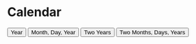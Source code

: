 <style> @import url('https://fonts.googleapis.com/css2?family=Oswald:wght@700&family=Source+Sans+Pro:wght@200;700&display=swap'); </style>
<h1>Calendar</h1>

<button onclick="showYear()">Year</button>
<button onclick="showMdy()">Month, Day, Year</button>
<button onclick="showTwoYears()">Two Years</button>
<button onclick="showTwoMdy()">Two Months, Days, Years</button>



<div id="yearCalendar">
</div>

<div id="yearCalendarHTMLInfo">
</div>

<div id="mdyCalendar">
</div>

<div id="mdyCalendarHTMLInfo">
</div>

<div id="twoYearsCalendar">
</div>

<div id="twoYearsCalendarHTMLInfo">
</div>

<div id="twoMdyCalendar">
</div>

<div id="twoMdyCalendarHTMLInfo">
</div>



<script>
 
  function showYear() {

    // clear the other divs
    document.getElementById("mdyCalendar").innerHTML = "";
    document.getElementById("twoYearsCalendar").innerHTML = "";
    document.getElementById("twoMdyCalendar").innerHTML = "";

    document.getElementById("yearCalendar").innerHTML = "";

    // create a para element and paste "Year" onto html
    let title = document.createElement("p");
    title.appendChild(document.createTextNode("Year:"));
    document.getElementById("yearCalendar").appendChild(title);

    // input text box
    let yearText = document.createElement("INPUT");
    yearText.setAttribute("id", "yearTextBoxId");
    yearText.setAttribute("type", "text"); 
    document.getElementById("yearCalendar").appendChild(yearText);

    // button
    let yearFactsButton = document.createElement("BUTTON");
    //yearFactsButton.setAttribute("id", "yearFactsButtonId");
    yearFactsButton.appendChild(document.createTextNode("Get facts")); 
    // API stuff
    yearFactsButton.onclick = function() {
      // clear contents
      document.getElementById("yearCalendarHTMLInfo").innerHTML = "";

      // get the year inputted in the text box
      let yearInput = document.getElementById("yearTextBoxId").value;

      const urlStart = "https://crimebusterstest.tk/api/calendar/";
      let url = urlStart + "isLeapYear/" + yearInput;

      console.log(url); 

      fetch(url)
        .then(res => res.json())
        .then(data => {
          console.log(data);

          let yearInfo = document.createElement("p");
          yearInfo.appendChild(document.createTextNode("Leap Year? "));
          yearInfo.appendChild(document.createTextNode(data.isLeapYear));
          document.getElementById("yearCalendarHTMLInfo").appendChild(yearInfo);
        
        })

          // 2nd API endpoint
          url = urlStart + "firstDayOfYear/" + yearInput;

          console.log(url); 

          fetch(url)
            .then(res => res.json())
            .then(data => {
              console.log(data);
              
              let yearInfo = document.createElement("p");
              yearInfo.appendChild(document.createTextNode("First day of year: "));
              yearInfo.appendChild(document.createTextNode(data.firstDayOfYear));
              document.getElementById("yearCalendarHTMLInfo").appendChild(yearInfo);
            
            })
    };
    // add button to HTML
    document.getElementById("yearCalendar").appendChild(yearFactsButton);


    
  }
  
  function showMdy() {
    let br = document.createElement("br");

    document.getElementById("yearCalendar").innerHTML = "";
    document.getElementById("twoYearsCalendar").innerHTML = "";
    document.getElementById("twoMdyCalendar").innerHTML = "";

    document.getElementById("mdyCalendar").innerHTML = "";

    let title = document.createElement("p");
    title.appendChild(document.createTextNode("Month, Day, Year:"));
    document.getElementById("mdyCalendar").appendChild(title);

    let mdyMText = document.createElement("INPUT");
    mdyMText.setAttribute("id", "mdyMTextBoxId");
    mdyMText.setAttribute("type", "text"); 
    document.getElementById("mdyCalendar").appendChild(mdyMText);

    document.getElementById("mdyCalendar").appendChild(br);

    let mdyDText = document.createElement("INPUT");
    mdyDText.setAttribute("id", "mdyDTextBoxId");
    mdyDText.setAttribute("type", "text"); 
    document.getElementById("mdyCalendar").appendChild(mdyDText);

    document.getElementById("mdyCalendar").appendChild(br.cloneNode());

    let mdyYText = document.createElement("INPUT");
    mdyYText.setAttribute("id", "mdyYTextBoxId");
    mdyYText.setAttribute("type", "text"); 
    document.getElementById("mdyCalendar").appendChild(mdyYText);


    let mdyFactsButton = document.createElement("BUTTON");
    mdyFactsButton.appendChild(document.createTextNode("Get facts")); 
    
    // API stuff
    mdyFactsButton.onclick = function() {
      document.getElementById("mdyCalendarHTMLInfo").innerHTML = "";

      let mdyMInput = document.getElementById("mdyMTextBoxId").value;
      let mdyDInput = document.getElementById("mdyDTextBoxId").value;
      let mdyYInput = document.getElementById("mdyYTextBoxId").value;

      const urlStart = "https://crimebusterstest.tk/api/calendar/";
      let url = urlStart + "dayOfYear/" + mdyMInput + "/" + mdyDInput + "/" + mdyYInput;

      console.log(url); 

      fetch(url)
        .then(res => res.json())
        .then(data => {
          console.log(data);
           
          let mdyInfo = document.createElement("p");
          mdyInfo.appendChild(document.createTextNode("Number of days since Jan. 1st: "));
          mdyInfo.appendChild(document.createTextNode(data.dayOfYear));
          document.getElementById("mdyCalendarHTMLInfo").appendChild(mdyInfo);
        
        })
      

          // 2nd API endpoint

        url = urlStart + "dayOfWeek/" + mdyMInput + "/" + mdyDInput + "/" + mdyYInput;

          console.log(url); 

          fetch(url)
            .then(res => res.json())
            .then(data => {
              console.log(data);
              
              let mdyInfo = document.createElement("p");
              mdyInfo.appendChild(document.createTextNode("Day of the week: "));
              mdyInfo.appendChild(document.createTextNode(data.dayOfWeek));
              document.getElementById("mdyCalendarHTMLInfo").appendChild(mdyInfo);
            
            })
            
    };
    
    // add button to HTML
    document.getElementById("mdyCalendar").appendChild(mdyFactsButton);

  } 

  
  
function showTwoYears() {
    let br = document.createElement("br");

    document.getElementById("yearCalendar").innerHTML = "";
    document.getElementById("mdyCalendar").innerHTML = "";
    document.getElementById("twoMdyCalendar").innerHTML = "";

    document.getElementById("twoYearsCalendar").innerHTML = "";

    let title = document.createElement("p");
    title.appendChild(document.createTextNode("Two Years:"));
    document.getElementById("twoYearsCalendar").appendChild(title);

    let twoYearsY1Text = document.createElement("INPUT");
    twoYearsY1Text.setAttribute("id", "twoYearsY1TextBoxId");
    twoYearsY1Text.setAttribute("type", "text"); 
    document.getElementById("twoYearsCalendar").appendChild(twoYearsY1Text);

    document.getElementById("twoYearsCalendar").appendChild(br);

    let twoYearsY2Text = document.createElement("INPUT");
    twoYearsY2Text.setAttribute("id", "twoYearsY2TextBoxId");
    twoYearsY2Text.setAttribute("type", "text"); 
    document.getElementById("twoYearsCalendar").appendChild(twoYearsY2Text);

    document.getElementById("mdyCalendar").appendChild(br.cloneNode());


    let twoYearsFactsButton = document.createElement("BUTTON");
    twoYearsFactsButton.appendChild(document.createTextNode("Get facts")); 
    
    // API stuff
    twoYearsFactsButton.onclick = function() {
      document.getElementById("twoYearsCalendarHTMLInfo").innerHTML = "";

      let twoYearsY1Input = document.getElementById("twoYearsY1TextBoxId").value;
      let twoYearsY2Input = document.getElementById("twoYearsY2TextBoxId").value;

      const urlStart = "https://crimebusterstest.tk/api/calendar/";
      let url = urlStart + "numberOfLeapYears/" + twoYearsY1Input + "/" + twoYearsY2Input;
      console.log(url); 

      fetch(url)
        .then(res => res.json())
        .then(data => {
          console.log(data);
           
          let twoYearsInfo = document.createElement("p");
          twoYearsInfo.appendChild(document.createTextNode("Number of leap years between Year 1 and Year 2: "));
          twoYearsInfo.appendChild(document.createTextNode(data.numberOfLeapYears));
          document.getElementById("twoYearsCalendarHTMLInfo").appendChild(twoYearsInfo);
        
        })
             
    };
    
    // add button to HTML
    document.getElementById("twoYearsCalendar").appendChild(twoYearsFactsButton);

  } 

  
  function showTwoMdy() {
    let br = document.createElement("br");

    document.getElementById("yearCalendar").innerHTML = "";
    document.getElementById("twoYearsCalendar").innerHTML = "";
    document.getElementById("mdyCalendar").innerHTML = "";

    document.getElementById("twoMdyCalendar").innerHTML = "";

    let title = document.createElement("p");
    title.appendChild(document.createTextNode("Month 1, Day 1, Year 1, Month 2, Day 2, Year 2"));
    document.getElementById("twoMdyCalendar").appendChild(title);


    let twoMdyM1Text = document.createElement("INPUT");
    twoMdyM1Text.setAttribute("id", "twoMdyM1TextBoxId");
    twoMdyM1Text.setAttribute("type", "text"); 
    document.getElementById("twoMdyCalendar").appendChild(twoMdyM1Text);

    document.getElementById("twoMdyCalendar").appendChild(br.cloneNode());

    let twoMdyD1Text = document.createElement("INPUT");
    twoMdyD1Text.setAttribute("id", "twoMdyD1TextBoxId");
    twoMdyD1Text.setAttribute("type", "text"); 
    document.getElementById("twoMdyCalendar").appendChild(twoMdyD1Text);

    document.getElementById("twoMdyCalendar").appendChild(br.cloneNode());

    let twoMdyY1Text = document.createElement("INPUT");
    twoMdyY1Text.setAttribute("id", "twoMdyY1TextBoxId");
    twoMdyY1Text.setAttribute("type", "text"); 
    document.getElementById("twoMdyCalendar").appendChild(twoMdyY1Text);

    document.getElementById("twoMdyCalendar").appendChild(br.cloneNode());
    
    let twoMdyM2Text = document.createElement("INPUT");
    twoMdyM2Text.setAttribute("id", "twoMdyM2TextBoxId");
    twoMdyM2Text.setAttribute("type", "text"); 
    document.getElementById("twoMdyCalendar").appendChild(twoMdyM2Text);

    document.getElementById("twoMdyCalendar").appendChild(br);

    let twoMdyD2Text = document.createElement("INPUT");
    twoMdyD2Text.setAttribute("id", "twoMdyD2TextBoxId");
    twoMdyD2Text.setAttribute("type", "text"); 
    document.getElementById("twoMdyCalendar").appendChild(twoMdyD2Text);

    document.getElementById("twoMdyCalendar").appendChild(br.cloneNode());

    let twoMdyY2Text = document.createElement("INPUT");
    twoMdyY2Text.setAttribute("id", "twoMdyY2TextBoxId");
    twoMdyY2Text.setAttribute("type", "text"); 
    document.getElementById("twoMdyCalendar").appendChild(twoMdyY2Text);

    let twoMdyFactsButton = document.createElement("BUTTON");
    twoMdyFactsButton.appendChild(document.createTextNode("Get facts")); 
    
    // API stuff
    twoMdyFactsButton.onclick = function() {
      document.getElementById("twoMdyCalendarHTMLInfo").innerHTML = "";

      let twoMdyM1Input = document.getElementById("twoMdyM1TextBoxId").value;
      let twoMdyD1Input = document.getElementById("twoMdyD1TextBoxId").value;
      let twoMdyY1Input = document.getElementById("twoMdyY1TextBoxId").value;
      let twoMdyM2Input = document.getElementById("twoMdyM2TextBoxId").value;
      let twoMdyD2Input = document.getElementById("twoMdyD2TextBoxId").value;
      let twoMdyY2Input = document.getElementById("twoMdyY2TextBoxId").value;

    const urlStart = "https://crimebusterstest.tk/api/calendar/";
    let url = urlStart + "dayOfWeek/" + twoMdyM1Input + "/" + twoMdyD1Input+ "/" + twoMdyY1Input+ "/" + twoMdyM2Input+ "/" + twoMdyD2Input+ "/" + twoMdyY2Input;
    console.log(url);

      fetch(url)
        .then(res => res.json())
        .then(data => {
          console.log(data);
           
          let twoMdyInfo = document.createElement("p");
          twoMdyInfo.appendChild(document.createTextNode("Number of days between two dates: "));
          twoMdyInfo.appendChild(document.createTextNode(data.numDaysToDeadline));
          document.getElementById("twoMdyCalendarHTMLInfo").appendChild(twoMdyInfo);
        
        })
             
    };
    
    // add button to HTML
    document.getElementById("twoMdyCalendar").appendChild(twoMdyFactsButton);

  } 

 
     
     
  
</script>
